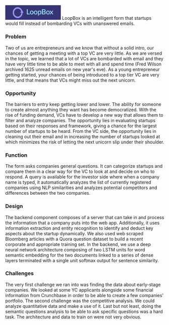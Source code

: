 <img src="loopboxlogo.png" width="35%"/>
LoopBox is an intelligent form that startups would fill instead of bombarding VCs with unanswered emails.

### Problem
Two of us are entrepreneurs and we know that without a solid intro, our chances of getting a meeting with a top VC are very little. As we are versed in the topic, we learned that a lot of VCs are bombarded with email and they have very little time to be able to meet with all and spend time (Fred Wilson archived 1625 unread emails on new year's eve). As a young entrepreneur getting started, your chances of being introduced to a top tier VC are very little, and that means that VCs might miss out the next unicorn.

### Opportunity
The barriers to entry keep getting lower and lower. The ability for someone to create almost anything they want has become democratized. With the rise of funding demand, VCs have to develop a new way that allows them to filter and analyze companies. The opportunity lies in evaluating startups based on their responses and framework, giving a chance for the largest number of startups to be heard. From the VC side, the opportunity lies in cleaning out their email and in increasing the number of startups looked at which minimizes the risk of letting the next unicorn slip under their shoulder.

### Function
The form asks companies general questions. It can categorize startups and compare them in a clear way for the VC to look at and decide on who to respond. A query is available for the investor side where when a company name is typed, it automatically analyzes the list of currently registered companies using NLP similarities and analyzes potential competitors and differences between the two companies.

### Design
The backend component composes of a server that can take in and process the information that a company puts into the web app. Additionally, it uses information extraction and entity recognition to identify and deduct key aspects about the startup dynamically. We also used web scraped Bloomberg articles with a Quora question dataset to build a recent corporate and appropriate training set. In the backend, we use a deep neural network architecture composing of two LSTM units for word semantic embedding for the two documents linked to a series of dense layers terminated with a single unit softmax output for sentence similarity.

### Challenges
The very first challenge we ran into was finding the data about early-stage companies. We looked at some YC applicants alongside some financial information from Crunchbase in order to be able to create a few companies' portfolio. The second challenge was the competitive analysis. We could analyze quantitative data and make a use of it. Last but not least, doing the semantic questions analysis to be able to ask specific questions was a hard task. The architecture and data to train on were not very obvious.

